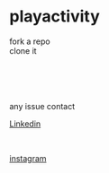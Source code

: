 # playactivity
fork a repo <br>
clone it
<br>

<br>

<br>

<br>

<br>
any issue contact 
<br>

[Linkedin](https://www.linkedin.com/in/hari-om-kushwaha-6a698a192)

<br>

[instagram](https://www.instagram.com/itz_h_a_r_i___/)

